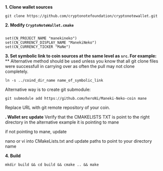 **1. Clone wallet sources**

```
git clone https://github.com/cryptonotefoundation/cryptonotewallet.git
```

**2. Modify `CryptoNoteWallet.cmake`**
 
```

set(CN_PROJECT_NAME "manekineko")
set(CN_CURRENCY_DISPLAY_NAME "ManekiNeko")
set(CN_CURRENCY_TICKER "MaNe")

```

**3. Set symbolic link to coin sources at the same level as `src`. For example:**
** Alternative method should be used unless you know that all git clone files were successfull in carrying over as often the pull may not clone completely.
```
ln -s ../coind_dir_name name_of_symbolic_link
```

Alternative way is to create git submodule:

```
git submodule add https://github.com/heroNi/Maneki-Neko-coin mane
```

Replace URL with git remote repository of your coin.

**. Wallet src update**
Verify that the CMAKELISTS TXT is point to the right directory
in the alternative example it is pointing to mane 

   if not pointing to mane, update

nano or vi into CMakeLists.txt and update paths to point to your directory name 

**4. Build**


```
mkdir build && cd build && cmake .. && make
```

